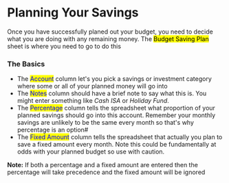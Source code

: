 # Planning Your Savings

Once you have successfully planed out your budget, you need to decide what you are doing with any remaining money. The <mark style="background-color:yellow;">Budget Saving Plan</mark> sheet is where you need to go to do this

### The Basics

* The <mark style="color:blue;">Account</mark> column let's you pick a savings or investment category where some or all of your planned money will go into
* The <mark style="color:blue;">Notes</mark> column should have a brief note to say what this is. You might enter something like _Cash ISA_ or _Holiday Fund_.
* The <mark style="color:blue;">Percentage</mark> column tells the spreadsheet what proportion of your planned savings should go into this account. Remember your monthly savings are unlikely to be the same every month so that's why percentage is an option#
* The <mark style="color:blue;">Fixed Amount</mark> column tells the spreadsheet that actually you plan to save a fixed amount every month. Note this could be fundamentally at odds with your planned budget so use with caution.&#x20;

**Note:** If both a percentage and a fixed amount are entered then the percentage will take precedence and the fixed amount will be ignored

